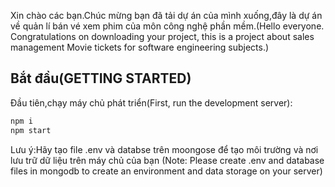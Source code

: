 Xin chào các bạn.Chúc mừng bạn đã tải dự án của mình xuống,đây là dự án về quản lí bán
vé xem phim của môn công nghệ phần mềm.(Hello everyone. Congratulations on downloading your project, this is a project about sales management Movie tickets for software engineering subjects.)

## Bắt đầu(GETTING STARTED)
Đầu tiên,chạy máy chủ phát triển(First, run the development server):
```bash
npm i
npm start
```

Lưu ý:Hãy tạo file .env và databse trên moongose để tạo môi trường và nơi lưu trữ dữ liệu trên máy chủ của bạn
(Note: Please create .env and database files in mongodb to create an environment and data storage on your server)

